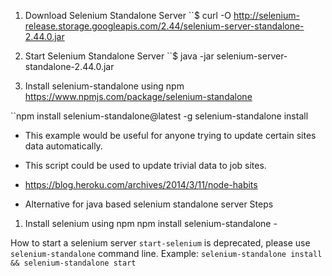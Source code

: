 1. Download Selenium Standalone Server
``$ curl -O http://selenium-release.storage.googleapis.com/2.44/selenium-server-standalone-2.44.0.jar

2. Start Selenium Standalone Server
``$ java -jar selenium-server-standalone-2.44.0.jar

3. Install selenium-standalone using npm
https://www.npmjs.com/package/selenium-standalone

``npm install selenium-standalone@latest -g
selenium-standalone install


- This example would be useful for anyone trying to update
  certain sites data automatically.
- This script could be used to update trivial data to job sites.  

- https://blog.heroku.com/archives/2014/3/11/node-habits

- Alternative for java based selenium standalone server
Steps
1. Install selenium using npm
npm install selenium-standalone -

How to start a selenium server
`start-selenium` is deprecated, please use `selenium-standalone` command line.
Example: `selenium-standalone install && selenium-standalone start`
